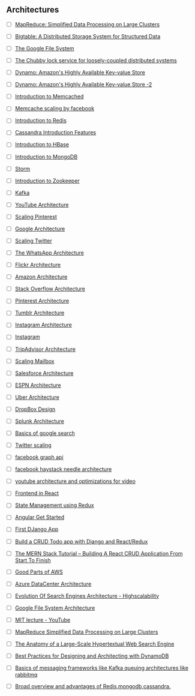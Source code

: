 ## Architectures 

* [ ] [MapReduce: Simplified Data Processing on Large Clusters](http://static.googleusercontent.com/media/research.google.com/zh-CN/us/archive/mapreduce-osdi04.pdf)

* [ ] [Bigtable: A Distributed Storage System for Structured Data](http://www.read.seas.harvard.edu/~kohler/class/cs239-w08/chang06bigtable.pdf)

* [ ] [The Google File System](http://static.googleusercontent.com/media/research.google.com/zh-CN/us/archive/gfs-sosp2003.pdf)

* [ ] [The Chubby lock service for loosely-coupled distributed systems](http://static.googleusercontent.com/external_content/untrusted_dlcp/research.google.com/en/us/archive/chubby-osdi06.pdf)

* [ ] [Dynamo: Amazon's Highly Available Key-value Store](http://www.read.seas.harvard.edu/~kohler/class/cs239-w08/decandia07dynamo.pdf)
* [ ] [Dynamo: Amazon's Highly Available Key-value Store -2](https://github.com/NirmalSilwal/system-design-resources/blob/master/Amazon%20Dynamo%20db%20database%20design.pdf)

* [ ] [Introduction to Memcached](http://www.slideshare.net/oemebamo/introduction-to-memcached)
* [ ] [Memcache scaling by facebook](https://cs.uwaterloo.ca/~brecht/courses/854-Emerging-2014/readings/key-value/fb-memcached-nsdi-2013.pdf)
* [ ] [Introduction to Redis](http://www.slideshare.net/dvirsky/introduction-to-redis)

* [ ] [Cassandra Introduction Features](http://www.slideshare.net/planetcassandra/cassandra-introduction-features-30103666)
* [ ] [Introduction to HBase](http://www.slideshare.net/alexbaranau/intro-to-hbase)

* [ ] [Introduction to MongoDB](http://www.slideshare.net/mdirolf/introduction-to-mongodb)


* [ ] [Storm](http://www.slideshare.net/previa/storm-16094009)

* [ ] [Introduction to Zookeeper](http://www.slideshare.net/sauravhaloi/introduction-to-apache-zookeeper)

* [ ] [Kafka](http://www.slideshare.net/mumrah/kafka-talk-tri-hug)

* [ ] [YouTube Architecture](http://highscalability.com/youtube-architecture)

* [ ] [Scaling Pinterest](http://highscalability.com/blog/2013/4/15/scaling-pinterest-from-0-to-10s-of-billions-of-page-views-a.html)

* [ ] [Google Architecture](http://highscalability.com/google-architecture)

* [ ] [Scaling Twitter](http://highscalability.com/scaling-twitter-making-twitter-10000-percent-faster)

* [ ] [The WhatsApp Architecture](http://highscalability.com/blog/2014/2/26/the-whatsapp-architecture-facebook-bought-for-19-billion.html)

* [ ] [Flickr Architecture](http://highscalability.com/flickr-architecture)

* [ ] [Amazon Architecture](http://highscalability.com/amazon-architecture)

* [ ] [Stack Overflow Architecture](http://highscalability.com/blog/2009/8/5/stack-overflow-architecture.html)

* [ ] [Pinterest Architecture](http://highscalability.com/blog/2012/5/21/pinterest-architecture-update-18-million-visitors-10x-growth.html)

* [ ] [Tumblr Architecture](http://highscalability.com/blog/2012/2/13/tumblr-architecture-15-billion-page-views-a-month-and-harder.html)

* [ ] [Instagram Architecture](http://highscalability.com/blog/2011/12/6/instagram-architecture-14-million-users-terabytes-of-photos.html)
* [ ] [Instagram](http://instagram-engineering.tumblr.com/post/13649370142/what-powers-instagram-hundreds-of-instances-and-other-image-based-social-networks)

* [ ] [TripAdvisor Architecture](http://highscalability.com/blog/2011/6/27/tripadvisor-architecture-40m-visitors-200m-dynamic-page-view.html)

* [ ] [Scaling Mailbox](http://highscalability.com/blog/2013/6/18/scaling-mailbox-from-0-to-one-million-users-in-6-weeks-and-1.html)

* [ ] [Salesforce Architecture](http://highscalability.com/blog/2013/9/23/salesforce-architecture-how-they-handle-13-billion-transacti.html)

* [ ] [ESPN Architecture](http://highscalability.com/blog/2013/11/4/espns-architecture-at-scale-operating-at-100000-duh-nuh-nuhs.html)

* [ ] [Uber Architecture](http://highscalability.com/blog/2015/9/14/how-uber-scales-their-real-time-market-platform.html)

* [ ] [DropBox Design](https://www.youtube.com/watch?v=PE4gwstWhmc)

* [ ] [Splunk Architecture](http://www.splunk.com/view/SP-CAAABF9)

* [ ] [Basics of google search](http://infolab.stanford.edu/~backrub/google.html)

* [ ] [Twitter scaling](https://www.youtube.com/watch?v=z8LU0Cj6BOU-and-facebook-feeds)

* [ ] [facebook graph api](https://cs.uwaterloo.ca/~brecht/courses/854-Emerging-2014/readings/data-store/tao-facebook-distributed-datastore-atc-2013.pdf)

* [ ] [facebook haystack needle architecture](https://www.usenix.org/legacy/event/osdi10/tech/full_papers/Beaver.pdf)

* [ ] [youtube architecture and optimizations for video](https://www.youtube.com/watch?v=ZW5_eEKEC28)

* [ ] [Frontend in React](https://reactjs.org/tutorial/tutorial.html)

* [ ] [State Management using Redux](https://redux.js.org/introduction/getting-started)

* [ ] [Angular Get Started](https://angular.io/start)

* [ ] [First DJango App](https://docs.djangoproject.com/en/3.0/intro/tutorial01/)

* [ ] [Build a CRUD Todo app with Django and React/Redux](https://medium.com/technest/build-a-crud-todo-app-with-django-and-react-redux-8ddb0b6ac2f0)

* [ ] [The MERN Stack Tutorial – Building A React CRUD Application From Start To Finish](https://codingthesmartway.com/the-mern-stack-tutorial-building-a-react-crud-application-from-start-to-finish-part-1/)

* [ ] [Good Parts of AWS](https://www.educative.io/courses/good-parts-of-aws?aid=5082902844932096)

* [ ] [Azure DataCenter Architecture](https://youtu.be/69PrhWQorEM)

* [ ] [Evolution Of Search Engines Architecture - Highscalability](http://highscalability.com/blog/2021/8/2/evolution-of-search-engines-architecture-algolia-new-search.html)

* [ ] [Google File System Architecture](https://github.com/NirmalSilwal/system-design-resources/blob/master/Google%20File%20System.pdf)

* [ ] [MIT lecture - YouTube](https://www.youtube.com/watch?v=EpIgvowZr00)

* [ ] [MapReduce Simplified Data Processing on Large Clusters](https://static.googleusercontent.com/media/research.google.com/en//archive/mapreduce-osdi04.pdf)

* [ ] [The Anatomy of a Large-Scale Hypertextual Web Search Engine](http://infolab.stanford.edu/~backrub/google.html)

* [ ] [Best Practices for Designing and Architecting with DynamoDB](https://docs.aws.amazon.com/amazondynamodb/latest/developerguide/best-practices.html)

* [ ] [Basics of messaging frameworks like Kafka queuing architectures like rabbitmq]()

* [ ] [Broad overview and advantages of Redis,mongodb,cassandra.]()